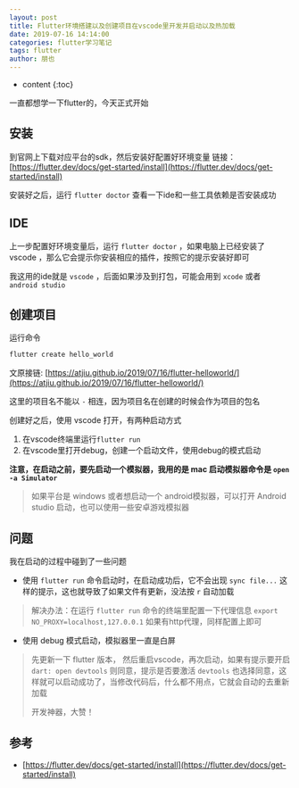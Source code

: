 ```yaml
---
layout: post
title: Flutter环境搭建以及创建项目在vscode里开发并启动以及热加载
date: 2019-07-16 14:14:00
categories: flutter学习笔记
tags: flutter
author: 朋也
---
```


* content
{:toc}

一直都想学一下flutter的，今天正式开始






## 安装

到官网上下载对应平台的sdk，然后安装好配置好环境变量 链接：[https://flutter.dev/docs/get-started/install](https://flutter.dev/docs/get-started/install)

安装好之后，运行 `flutter doctor` 查看一下ide和一些工具依赖是否安装成功

## IDE

上一步配置好环境变量后，运行 `flutter doctor` ，如果电脑上已经安装了 vscode ，那么它会提示你安装相应的插件，按照它的提示安装好即可

我这用的ide就是 `vscode` ，后面如果涉及到打包，可能会用到 `xcode` 或者 `android studio`

## 创建项目

运行命令

```bash
flutter create hello_world
```

文原接链: [https://atjiu.github.io/2019/07/16/flutter-helloworld/](https://atjiu.github.io/2019/07/16/flutter-helloworld/)

这里的项目名不能以 `-` 相连，因为项目名在创建的时候会作为项目的包名

创建好之后，使用 vscode 打开，有两种启动方式

1. 在vscode终端里运行`flutter run`
2. 在vscode里打开debug，创建一个启动文件，使用debug的模式启动

**注意，在启动之前，要先启动一个模拟器，我用的是 mac 启动模拟器命令是 `open -a Simulator`**

> 如果平台是 windows 或者想启动一个 android模拟器，可以打开 Android studio 启动，也可以使用一些安卓游戏模拟器

## 问题

我在启动的过程中碰到了一些问题

- 使用 `flutter run` 命令启动时，在启动成功后，它不会出现 `sync file...` 这样的提示，这也就导致了如果文件有更新，没法按 `r` 自动加载

> 解决办法：在运行 `flutter run` 命令的终端里配置一下代理信息 `export NO_PROXY=localhost,127.0.0.1` 如果有http代理，同样配置上即可

- 使用 debug 模式启动，模拟器里一直是白屏

> 先更新一下 flutter 版本， 然后重启vscode，再次启动，如果有提示要开启 `dart: open devtools` 则同意，提示是否要激活 `devtools` 也选择同意，这样就可以启动成功了，当修改代码后，什么都不用点，它就会自动的去重新加载
>
> 开发神器，大赞！

## 参考

- [https://flutter.dev/docs/get-started/install](https://flutter.dev/docs/get-started/install)
